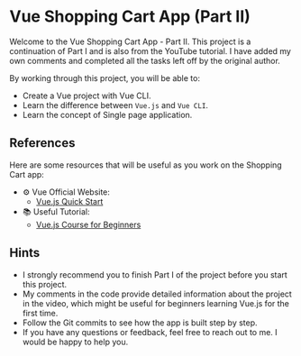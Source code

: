 # Vue Shopping Cart App (Part II)

Welcome to the Vue Shopping Cart App - Part II. This project is a continuation of Part I and is also from the YouTube tutorial. I have added my own comments and completed all the tasks left off by the original author.

By working through this project, you will be able to:

- Create a Vue project with Vue CLI.
- Learn the difference between `Vue.js` and `Vue CLI`.
- Learn the concept of Single page application.

## References

Here are some resources that will be useful as you work on the Shopping Cart app:

- ⚙️ Vue Official Website:
    - [Vue.js Quick Start](https://vuejs.org/guide/quick-start.html)
- 📚 Useful Tutorial:
    - [Vue.js Course for Beginners](https://www.youtube.com/watch?v=FXpIoQ_rT_c&t=8780s)

## Hints

- I strongly recommend you to finish Part I of the project before you start this project.
- My comments in the code provide detailed information about the project in the video, which might be useful for beginners learning Vue.js for the first time.
- Follow the Git commits to see how the app is built step by step.
- If you have any questions or feedback, feel free to reach out to me. I would be happy to help you.
